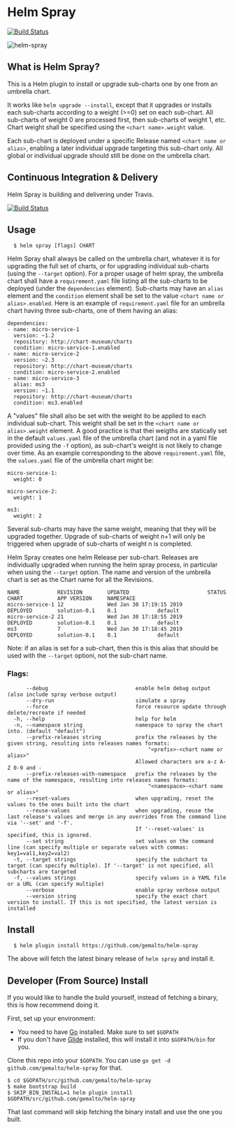 # Helm Spray

[![Build Status](https://api.travis-ci.com/gemalto/helm-spray.svg?branch=master)](https://travis-ci.com/gemalto/helm-spray)

![helm-spray](https://gemalto.github.io/helm-spray/logo/helm-spray_150x150.png)

## What is Helm Spray?

This is a Helm plugin to install or upgrade sub-charts one by one from an umbrella chart.

It works like `helm upgrade --install`, except that it upgrades or installs each sub-charts according to a weight (>=0) set on each sub-chart. All sub-charts of weight 0 are processed first, then sub-charts of weight 1, etc.
Chart weight shall be specified using the `<chart name>.weight` value.

Each sub-chart is deployed under a specific Release named `<chart name or alias>`, enabling a later individual upgrade targeting this sub-chart only. All global or individual upgrade should still be done on the umbrella chart.


## Continuous Integration & Delivery

Helm Spray is building and delivering under Travis.

[![Build Status](https://api.travis-ci.com/gemalto/helm-spray.svg?branch=master)](https://travis-ci.com/gemalto/helm-spray)


## Usage

```
  $ helm spray [flags] CHART
```

Helm Spray shall always be called on the umbrella chart, whatever it is for upgrading the full set of charts, or for upgrading individual sub-charts (using the `--target` option).
For a proper usage of helm spray, the umbrella chart shall have a `requirement.yaml` file listing all the sub-charts to be deployed (under the `dependencies` element). Sub-charts may have an `alias` element and the `condition` element shall be set to the value `<chart name or alias>.enabled`.
Here is an example of `requirement.yaml` file for an umbrella chart having three sub-charts, one of them having an alias:
```
dependencies:
- name: micro-service-1
  version: ~1.2
  repository: http://chart-museum/charts
  condition: micro-service-1.enabled
- name: micro-service-2
  version: ~2.3
  repository: http://chart-museum/charts
  condition: micro-service-2.enabled
- name: micro-service-3
  alias: ms3
  version: ~1.1
  repository: http://chart-museum/charts
  condition: ms3.enabled
```

A "values" file shall also be set with the weight ito be applied to each individual sub-chart. This weight shall be set in the `<chart name or alias>.weight` element. A good practice is that thei weigths are statically set in the default `values.yaml` file of the umbrella chart (and not in a yaml file provided using the `-f` option), as sub-chart's weight is not likely to change over time.
As an example corresponding to the above `requirement.yaml` file, the `values.yaml` file of the umbrella chart might be:
```
micro-service-1:
  weight: 0

micro-service-2:
  weight: 1

ms3:
  weight: 2
```
Several sub-charts may have the same weight, meaning that they will be upgraded together.
Upgrade of sub-charts of weight n+1 will only be triggered when upgrade of sub-charts of weight n is completed.

Helm Spray creates one helm Release per sub-chart. Releases are individually upgraded when running the helm spray process, in particular when using the `--target` option.
The name and version of the umbrella chart is set as the Chart name for all the Revisions.
```
NAME            REVISION        UPDATED                         STATUS          CHART           APP VERSION     NAMESPACE
micro-service-1 12              Wed Jan 30 17:19:15 2019        DEPLOYED        solution-0.1    0.1             default
micro-service-2 21              Wed Jan 30 17:18:55 2019        DEPLOYED        solution-0.1    0.1             default
ms3             7               Wed Jan 30 17:18:45 2019        DEPLOYED        solution-0.1    0.1             default
```

Note: if an alias is set for a sub-chart, then this is this alias that should be used with the `--target` optioni, not the sub-chart name.

### Flags:

```
      --debug                            enable helm debug output (also include spray verbose output)
      --dry-run                          simulate a spray
      --force                            force resource update through delete/recreate if needed
  -h, --help                             help for helm
  -n, --namespace string                 namespace to spray the chart into. (default "default")
      --prefix-releases string           prefix the releases by the given string, resulting into releases names formats:
                                             "<prefix>-<chart name or alias>"
                                         Allowed characters are a-z A-Z 0-9 and -
      --prefix-releases-with-namespace   prefix the releases by the name of the namespace, resulting into releases names formats:
                                             "<namespace>-<chart name or alias>"
      --reset-values                     when upgrading, reset the values to the ones built into the chart
      --reuse-values                     when upgrading, reuse the last release's values and merge in any overrides from the command line via '--set' and '-f'.
                                         If '--reset-values' is specified, this is ignored.
      --set string                       set values on the command line (can specify multiple or separate values with commas: key1=val1,key2=val2)
  -t, --target strings                   specify the subchart to target (can specify multiple). If '--target' is not specified, all subcharts are targeted
  -f, --values strings                   specify values in a YAML file or a URL (can specify multiple)
      --verbose                          enable spray verbose output
      --version string                   specify the exact chart version to install. If this is not specified, the latest version is installed
```

## Install

```
  $ helm plugin install https://github.com/gemalto/helm-spray
```

The above will fetch the latest binary release of `helm spray` and install it.

## Developer (From Source) Install

If you would like to handle the build yourself, instead of fetching a binary,
this is how recommend doing it.

First, set up your environment:

- You need to have [Go](http://golang.org) installed. Make sure to set `$GOPATH`
- If you don't have [Glide](http://glide.sh) installed, this will install it into
  `$GOPATH/bin` for you.

Clone this repo into your `$GOPATH`. You can use `go get -d github.com/gemalto/helm-spray`
for that.

```
$ cd $GOPATH/src/github.com/gemalto/helm-spray
$ make bootstrap build
$ SKIP_BIN_INSTALL=1 helm plugin install $GOPATH/src/github.com/gemalto/helm-spray
```

That last command will skip fetching the binary install and use the one you
built.







